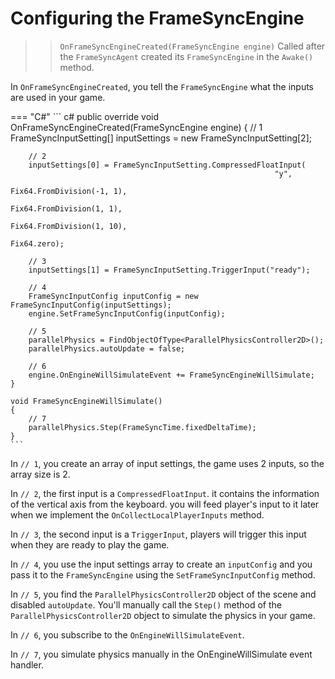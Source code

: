 # Configuring the FrameSyncEngine

>> ``OnFrameSyncEngineCreated(FrameSyncEngine engine)`` Called after the `FrameSyncAgent` created its `FrameSyncEngine` in the ``Awake()`` method.

In `OnFrameSyncEngineCreated`, you tell the `FrameSyncEngine` what the inputs are used in your game. 

=== "C#"
    ``` c#
    public override void OnFrameSyncEngineCreated(FrameSyncEngine engine)
    {
        // 1
        FrameSyncInputSetting[] inputSettings = new FrameSyncInputSetting[2];

        // 2
        inputSettings[0] = FrameSyncInputSetting.CompressedFloatInput(
                                                               "y", 
                                                               Fix64.FromDivision(-1, 1), 
                                                               Fix64.FromDivision(1, 1), 
                                                               Fix64.FromDivision(1, 10), 
                                                               Fix64.zero);

        // 3
        inputSettings[1] = FrameSyncInputSetting.TriggerInput("ready");

        // 4
        FrameSyncInputConfig inputConfig = new FrameSyncInputConfig(inputSettings);
        engine.SetFrameSyncInputConfig(inputConfig);

        // 5
        parallelPhysics = FindObjectOfType<ParallelPhysicsController2D>();
        parallelPhysics.autoUpdate = false;

        // 6
        engine.OnEngineWillSimulateEvent += FrameSyncEngineWillSimulate;
    }

    void FrameSyncEngineWillSimulate()
    {
        // 7
        parallelPhysics.Step(FrameSyncTime.fixedDeltaTime);
    }
    ```
In `// 1`, you create an array of input settings, the game uses 2 inputs, so the array size is 2.

In `// 2`, the first input is a `CompressedFloatInput`. it contains the information of the vertical axis from the keyboard. you will feed player's input to it later when we implement the `OnCollectLocalPlayerInputs` method.

In `// 3`, the second input is a `TriggerInput`, players will trigger this input when they are ready to play the game.

In `// 4`, you use the input settings array to create an `inputConfig` and you pass it to the `FrameSyncEngine` using the `SetFrameSyncInputConfig` method.

In `// 5`, you find the `ParallelPhysicsController2D` object of the scene and disabled `autoUpdate`. You'll manually call the `Step()` method of the `ParallelPhysicsController2D` object to simulate the physics in your game.

In `// 6`, you subscribe to the `OnEngineWillSimulateEvent`.

In `// 7`, you simulate physics manually in the OnEngineWillSimulate event handler.

[1]: ../../frameSync/importantClass/frameSyncAgent.md